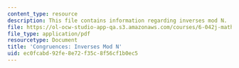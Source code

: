 ```yaml
---
content_type: resource
description: This file contains information regarding inverses mod N.
file: https://ol-ocw-studio-app-qa.s3.amazonaws.com/courses/6-042j-mathematics-for-computer-science-spring-2015/ec0fcabd92fe8e72f35c8f56cf1b0ec5_MIT6_042JS15_inverses_mod.pdf
file_type: application/pdf
resourcetype: Document
title: 'Congruences: Inverses Mod N'
uid: ec0fcabd-92fe-8e72-f35c-8f56cf1b0ec5
---
```

